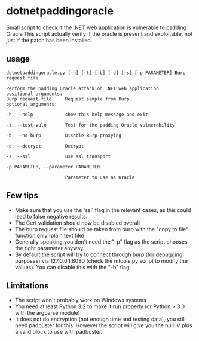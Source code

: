 dotnetpaddingoracle
===================

Small script to check if the .NET web application is vulnerable to padding Oracle
This script actually verify if the oracle is present and exploitable, not just if the patch has been installed.

usage
------
    dotnetpaddingoracle.py [-h] [-t] [-b] [-d] [-s] [-p PARAMETER] Burp request file
  
    Perform the padding Oracle attack on .NET web application
    positional arguments:
    Burp request file     Request sample from Burp
    optional arguments:
  
    -h, --help            show this help message and exit
    
    -t, --test-vuln       Test for the padding Oracle vulnerability
    
    -b, --no-burp         Disable Burp proxying
    
    -d, --decrypt         Decrypt
    
    -s, --ssl             use ssl transport
    
    -p PARAMETER, --parameter PARAMETER
    
                          Parameter to use as Oracle

Few tips
---------

 * Make sure that you use the 'ssl' flag in the relevant cases, as this could lead to false negative results.
 * The Cert validation should now be disabled overall
 * The burp request file should be taken from burp with the "copy to file" function only (plain text file)
 * Generally speaking you don't need the "-p" flag as the script chooses the right parameter anyway.
 * By default the script will try to connect through burp (for debugging purposes) via 127.0.0.1:8080 (check the mtools.py script to modify the values). You can disable this with the "-b" flag.

Limitations
------------
 * The script won't probably work on Windows systems
 * You need at least Python 3.2 to make it run properly (or Python > 3.0 with the argparse module)
 * It does not do encryption (not enough time and testing data), you still need padbuster for this. However the script will give you the null IV plus a valid block to use with padbuster.
